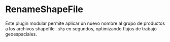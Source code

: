 # RenameShapeFile
Este plugin modular permite aplicar un nuevo nombre al grupo de productos a los archivos shapefile `.shp` en segundos, optimizando flujos de trabajo geoespaciales.
